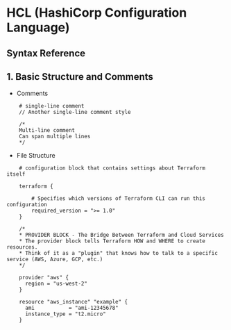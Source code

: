 # HCL (HashiCorp Configuration Language)
## Syntax Reference
## 1. Basic Structure and Comments
- Comments

```
    # single-line comment
    // Another single-line comment style

    /*
    Multi-line comment
    Can span multiple lines
    */
```

- File Structure
```
    # configuration block that contains settings about Terraform itself
    
    terraform {

        # Specifies which versions of Terraform CLI can run this configuration
        required_version = ">= 1.0"
    }

    /*
    * PROVIDER BLOCK - The Bridge Between Terraform and Cloud Services
    * The provider block tells Terraform HOW and WHERE to create resources.
    * Think of it as a "plugin" that knows how to talk to a specific service (AWS, Azure, GCP, etc.)
    */

    provider "aws" {
      region = "us-west-2"
    }

    resource "aws_instance" "example" {
      ami           = "ami-12345678"
      instance_type = "t2.micro"
    }
```